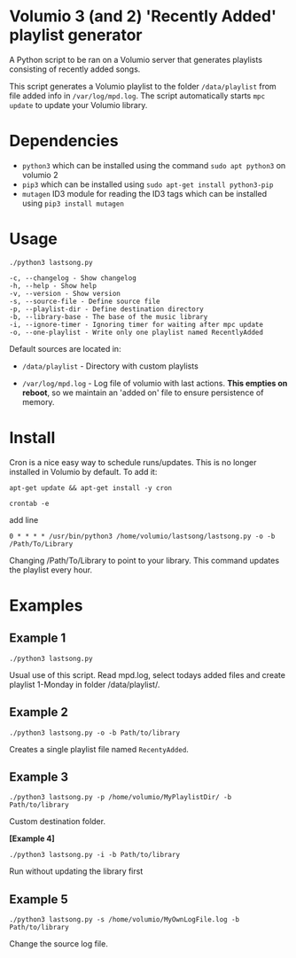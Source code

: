# Volumio 3 (and 2) 'Recently Added' playlist generator

A Python script to be ran on a Volumio server that generates playlists consisting of recently added songs. 

This script generates a Volumio playlist to the folder `/data/playlist` from file added info in `/var/log/mpd.log`. The script automatically starts `mpc update` to update your Volumio library. 

# Dependencies

* `python3` which can be installed using the command `sudo apt python3` on volumio 2
* `pip3` which can be installed using `sudo apt-get install python3-pip`
* `mutagen` ID3 module for reading the ID3 tags which can be installed using `pip3 install mutagen`

# Usage

`./python3 lastsong.py`
```
-c, --changelog - Show changelog 
-h, --help - Show help 
-v, --version - Show version 
-s, --source-file - Define source file 
-p, --playlist-dir - Define destination directory 
-b, --library-base - The base of the music library
-i, --ignore-timer - Ignoring timer for waiting after mpc update 
-o, --one-playlist - Write only one playlist named RecentlyAdded 
```
Default sources are located in: 

* `/data/playlist` - Directory with custom playlists

* `/var/log/mpd.log` - Log file of volumio with last actions. **This empties on reboot**, so we maintain an 'added on' file to ensure persistence of memory. 

# Install

Cron is a nice easy way to schedule runs/updates. This is no longer installed in Volumio by default. To add it:

`apt-get update && apt-get install -y cron`

`crontab -e`

add line

`0 * * * * /usr/bin/python3 /home/volumio/lastsong/lastsong.py -o -b /Path/To/Library`

Changing /Path/To/Library to point to your library. This command updates the playlist every hour.

# Examples

## Example 1

`./python3 lastsong.py`

Usual use of this script. Read mpd.log, select todays added files and create playlist 1-Monday in folder /data/playlist/. 

## Example 2

`./python3 lastsong.py -o -b Path/to/library`

Creates a single playlist file named `RecentyAdded`. 

## Example 3 

`./python3 lastsong.py -p /home/volumio/MyPlaylistDir/ -b Path/to/library`

Custom destination folder. 

**[Example 4]**

`./python3 lastsong.py -i -b Path/to/library`

Run without updating the library first

## Example 5

`./python3 lastsong.py -s /home/volumio/MyOwnLogFile.log -b Path/to/library`

Change the source log file. 
